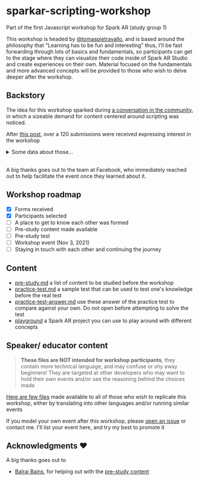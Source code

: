 # sparkar-scripting-workshop
Part of the first Javascript workshop for Spark AR (study group 1)

This workshop is headed by [@tomaspietravallo](https://github.com/tomaspietravallo), and is based around the philosophy that "Learning has to be fun and interesting" thus, I'll be fast forwarding through lots of basics and fundamentals, so participants can get to the stage where they can visualize their code inside of Spark AR Studio and create experiences on their own. Material focused on the fundamentals and more advanced concepts will be provided to those who wish to delve deeper after the workshop.

## Backstory

The idea for this workshop sparked during [a conversation in the community](https://www.facebook.com/groups/SparkARcommunity/posts/1243573719388001), in which a sizeable demand for content centered around scripting was noticed.

After [this post](https://www.facebook.com/groups/SparkARcommunity/posts/1245275375884502/), over a 120 submissions were received expressing interest in the workshop

<details>
 <summary>Some data about those... <br><br></summary>

Of the submissions received:
- About 90% had previously created and published an effect

- 32% were made by people determined to be complete beginners to programming

- 31% knew basic programming concepts

- 15% knew Javascript already (were determined to have enough pre existing knowledge to skip the pre-study)

- 21% of people did not provide enough information to be reasonably assessed

- Only 24 submissions were selected for the first study group

</details>

A big thanks goes out to the team at Facebook, who immediately reached out to help facilitate the event once they learned about it.

 
## Workshop roadmap

- [x] Forms received
- [x] Participants selected
- [ ] A place to get to know each other was formed
- [ ] Pre-study content made available
- [ ] Pre-study test
- [ ] Workshop event (Nov 3, 2021)
- [ ] Staying in touch with each other and continuing the journey

## Content
- [pre-study.md](pre-study.md) a list of content to be studied before the workshop
- [practice-test.md](practice-test.md) a sample test that can be used to test one's knowledge before the real test
- [practice-test-answer.md](practice-test-answer.md) use these answer of the practice test to compare against your own. Do not open before attempting to solve the test
- [playground](playground) a Spark AR project you can use to play around with different concepts

## Speaker/ educator content
> **These files are NOT intended for workshop participants**, they contain more technical language, and may confuse or shy away beginners! They are targeted at other developers who may want to hold their own events and/or see the reasoning behind the choices made

[Here are few files](speaker-files) made available to all of those who wish to replicate this workshop, either by translating into other languages and/or running similar events

If you model your own event after this workshop, please [open an issue](https://github.com/tomaspietravallo/sparkar-scripting-workshop/issues) or contact me. I'll list your event here, and try my best to promote it


## Acknowledgments ❤️

A big thanks goes out to

- [Balraj Bains](https://github.com/bb1100), for helping out with the [pre-study content]((pre-study.md))